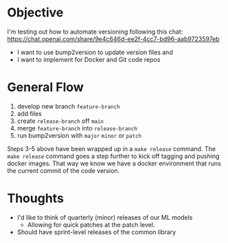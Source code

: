 # Objective
I'm testing out how to automate versioning following this chat:
https://chat.openai.com/share/9e4c646d-ee2f-4cc7-bd96-aab9723597eb

* I want to use bump2version to update version files and
* I want to implement for Docker and Git code repos

# General Flow

1. develop new branch `feature-branch`
2. add files
3. create `release-branch` off `main`
4. merge `feature-branch` into `release-branch`
5. run bump2version with `major` `minor` or `patch`

Steps 3-5 above have been wrapped up in a `make release` command.
The `make release` command goes a step further to kick off tagging and pushing
docker images. That way we know we have a docker environment that runs the current commit
of the code version.

# Thoughts
* I'd like to think of quarterly (minor) releases of our ML models
    - Allowing for quick patches at the patch level.
* Should have sprint-level releases of the common library